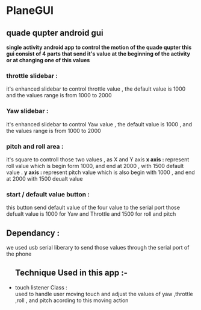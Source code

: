 # PlaneGUI
<h2>quade qupter android gui</h2>
<p> <strong>single activity android app to control the motion of the quade qupter this gui consist of 4 parts that send it's value at the beginning of the activity or at changing one of this values </strong></p>
<h3>throttle slidebar : </h3>
<p>it's enhanced slidebar to control throttle value , the default value is 1000 and the values range is from 1000 to 2000</p>
<h3>Yaw slidebar : </h3>
<p>it's enhanced slidebar to control Yaw value , the default value is 1000 , and the values  range is from 1000 to 2000</p>
<h3>pitch and roll area : </h3>
<p>it's square to controll those two values , as X and Y axis  
<strong>x axis : </strong>represent roll value which is begin form 1000, and end at 2000 , with 1500 default value .
<strong>y axis : </strong>represent pitch value which is also begin with 1000 , and end at 2000 with 1500 deualt value</p>
<h3>start / default value button :</h3>
<p>this button send default value of the four value to the serial port 
those defualt value is 1000 for Yaw and Throttle and 1500 for roll and pitch</p>
<h2>Dependancy :</h2>
<p>we used usb serial liberary to send those values through the serial port of the phone </p>
<ul><h2> Technique Used in this app :-</h2>
<li>touch listener Class :<br/>
used to handle user moving touch and adjust the values of yaw ,throttle ,roll , and pitch acording to this moving action </li><ul>
